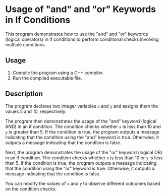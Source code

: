 # Usage of "and" and "or" Keywords in If Conditions

This program demonstrates how to use the "and" and "or" keywords (logical operators) in if conditions to perform conditional checks involving multiple conditions.

## Usage

1. Compile the program using a C++ compiler.
2. Run the compiled executable file.

## Description

The program declares two integer variables `x` and `y` and assigns them the values 5 and 10, respectively.

The program then demonstrates the usage of the "and" keyword (logical AND) in an if condition. The condition checks whether `x` is less than 10 and `y` is greater than 5. If the condition is true, the program outputs a message indicating that the condition using the "and" keyword is true. Otherwise, it outputs a message indicating that the condition is false.

Next, the program demonstrates the usage of the "or" keyword (logical OR) in an if condition. The condition checks whether `x` is less than 10 or `y` is less than 5. If the condition is true, the program outputs a message indicating that the condition using the "or" keyword is true. Otherwise, it outputs a message indicating that the condition is false.

You can modify the values of `x` and `y` to observe different outcomes based on the condition checks.